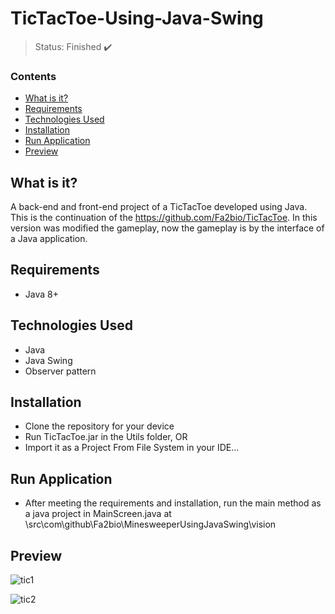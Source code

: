 <h1>TicTacToe-Using-Java-Swing</h1>

> Status: Finished ✔️

### Contents
  
* [What is it?](#what-is-it)
* [Requirements](#requirements)
* [Technologies Used](#technologies)
* [Installation](#installation)
* [Run Application](#run-application)
* [Preview](#preview)

## <a name="what-is-it"></a>What is it?

A back-end and front-end project of a TicTacToe developed using Java. This is the continuation of the https://github.com/Fa2bio/TicTacToe. In this version was modified the gameplay, now the gameplay is by the interface of a Java application.

## <a name="requirements"></a>Requirements

- Java 8+

## <a name="technologies"></a>Technologies Used

- Java
- Java Swing
- Observer pattern

## <a name="installation"></a>Installation

- Clone the repository for your device
- Run TicTacToe.jar in the Utils folder, OR
- Import it as a Project From File System in your IDE...

## <a name="run-application"></a>Run Application

- After meeting the requirements and installation, run the main method as a java project in 
MainScreen.java at \src\com\github\Fa2bio\MinesweeperUsingJavaSwing\vision

## <a name="preview"></a>Preview

![tic1](https://user-images.githubusercontent.com/41877566/205981406-b76b51fa-bc11-48b0-a101-807efc0e7aba.png)

![tic2](https://user-images.githubusercontent.com/41877566/205981587-e01fd1b5-10f0-441d-814b-ff84dc2deccb.png)
